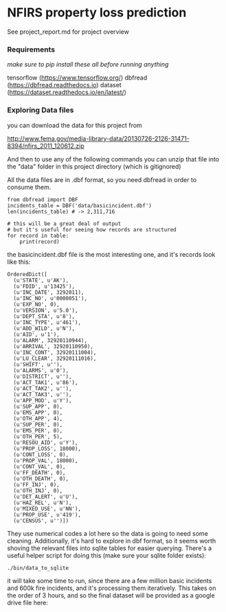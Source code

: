 # NFIRS property loss prediction

See project_report.md for project overview

### Requirements
*make sure to pip install these all before running anything*

tensorflow (https://www.tensorflow.org/)
dbfread (https://dbfread.readthedocs.io)
dataset (https://dataset.readthedocs.io/en/latest/)

### Exploring Data files

you can download the data for this project from

http://www.fema.gov/media-library-data/20130726-2126-31471-8394/nfirs_2011_120612.zip

And then to use any of the following commands
you can unzip that file into the "data" folder
in this project directory (which is gitignored)

All the data files are in .dbf format, so
you need dbfread in order to consume them.

```
from dbfread import DBF
incidents_table = DBF('data/basicincident.dbf')
len(incidents_table) # -> 2,311,716

# this will be a great deal of output
# but it's useful for seeing how records are structured
for record in table:
    print(record)
```

the basicincident.dbf file is the most interesting one, and it's
records look like this:

```
OrderedDict([
  (u'STATE', u'AK'),
  (u'FDID', u'13425'),
  (u'INC_DATE', 3292011),
  (u'INC_NO', u'0000051'),
  (u'EXP_NO', 0),
  (u'VERSION', u'5.0'),
  (u'DEPT_STA', u'8'),
  (u'INC_TYPE', u'461'),
  (u'ADD_WILD', u'N'),
  (u'AID', u'1'),
  (u'ALARM', 32920110944),
  (u'ARRIVAL', 32920110950),
  (u'INC_CONT', 32920111004),
  (u'LU_CLEAR', 32920111016),
  (u'SHIFT', u''),
  (u'ALARMS', u'0'),
  (u'DISTRICT', u''),
  (u'ACT_TAK1', u'86'),
  (u'ACT_TAK2', u''),
  (u'ACT_TAK3', u''),
  (u'APP_MOD', u'Y'),
  (u'SUP_APP', 0),
  (u'EMS_APP', 0),
  (u'OTH_APP', 4),
  (u'SUP_PER', 0),
  (u'EMS_PER', 0),
  (u'OTH_PER', 5),
  (u'RESOU_AID', u'Y'),
  (u'PROP_LOSS', 18000),
  (u'CONT_LOSS', 0),
  (u'PROP_VAL', 18000),
  (u'CONT_VAL', 0),
  (u'FF_DEATH', 0),
  (u'OTH_DEATH', 0),
  (u'FF_INJ', 0),
  (u'OTH_INJ', 0),
  (u'DET_ALERT', u'U'),
  (u'HAZ_REL', u'N'),
  (u'MIXED_USE', u'NN'),
  (u'PROP_USE', u'419'),
  (u'CENSUS', u'')])
```

They use numerical codes a lot here so the data is going to need
some cleaning.  Additionally, it's hard to explore
in dbf format, so it seems worth shoving the relevant files
 into sqlite tables for easier querying. There's a useful
helper script for doing this (make sure your sqlite folder exists):

`./bin/data_to_sqlite`

it will take some time to run, since there are a few
million basic incidents and 600k fire incidents,
and it's processing them iteratively.  This takes
on the order of 3 hours, and so the final dataset
will be provided as a google drive file here:
